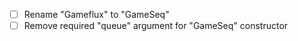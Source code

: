- [ ] Rename "Gameflux" to "GameSeq"
- [ ] Remove required "queue" argument for "GameSeq" constructor